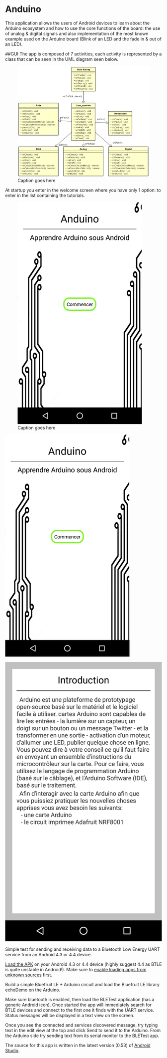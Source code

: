 Anduino
========

This application allows the users of Android devices to learn about the Arduino ecosystem and how to use the core functions of the board: the use of analog & digital signals and also implementation of the most known example used on the Arduino board (Blink of an LED and the fade in & out of an LED).

##GUI
The app is composed of 7 activities, each activity is represented by a class that can be seen in the UML diagram seen below.

<p align="center">
<figure>
<img src="https://raw.githubusercontent.com/alexandruGheorghiu94/android_Projects/master/Anduino/description_images/img1.PNG" width="800">
<figcaption>Caption goes here</figcaption>
</figure>
</p>

At startup you enter in the welcome screen where you have only 1 option: to enter in the list containing the tutorials.

<p align="center">
<figure>
<img src="https://raw.githubusercontent.com/alexandruGheorghiu94/android_Projects/master/Anduino/description_images/img10.png" width="400"/>
<figcaption>Caption goes here</figcaption>
</figure>
<img src="https://raw.githubusercontent.com/alexandruGheorghiu94/android_Projects/master/Anduino/description_images/img10.png" width="400">


</p>

![Fig 2](description_images/img2.png?raw=true "img1")



Simple test for sending and receiving data to a Bluetooth Low Energy UART service from an Android 4.3 or 4.4 device.

[Load the APK](https://github.com/tdicola/BTLETest/raw/master/app/BTLETest.apk) on your Android 4.3 or 4.4 device (highly suggest 4.4 as BTLE is quite unstable in Android!).  Make sure to [enable loading apps from unknown sources](http://developer.android.com/distribute/open.html#unknown-sources) first.

Build a simple Bluefruit LE + Arduino circuit and load the Bluefruit LE library echoDemo on the Arduino.

Make sure bluetooth is enabled, then load the BLETest application (has a generic Android icon).  Once started the app will immediately search for BTLE devices and connect to the first one it finds with the UART service.  Status messages will be displayed in a text view on the screen.  

Once you see the connected and services discovered message, try typing text in the edit view at the top and click Send to send it to the Arduino.  From the Arduino side try sending text from its serial monitor to the BLETest app.

The source for this app is written in the latest version (0.53) of [Android Studio](http://developer.android.com/sdk/installing/studio.html).
